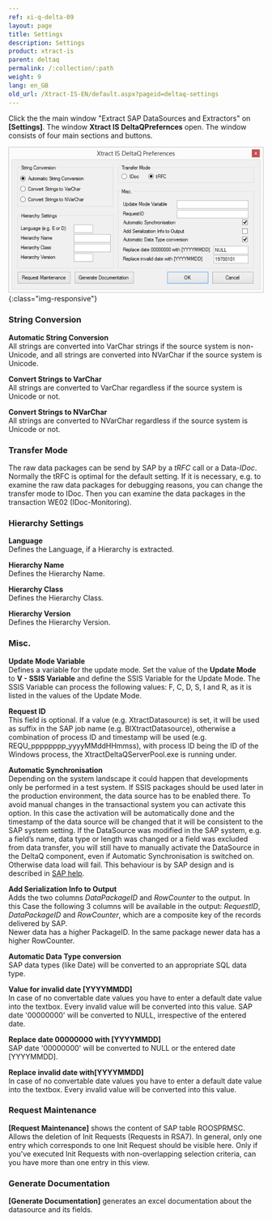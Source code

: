 ```yaml
---
ref: xi-q-delta-09
layout: page
title: Settings
description: Settings
product: xtract-is
parent: deltaq
permalink: /:collection/:path
weight: 9
lang: en_GB
old_url: /Xtract-IS-EN/default.aspx?pageid=deltaq-settings
---
```

Click the the main window "Extract SAP DataSources and Extractors" on **[Settings]**.
The window **Xtract IS DeltaQPrefernces** open. The window consists of four main sections and buttons.

![XIS_DeltaQ_Settings](/img/content/XIS_DeltaQ_Settings.png){:class="img-responsive"}

### String Conversion

**Automatic String Conversion**<br>
All strings are converted into VarChar strings if the source system is non-Unicode, and all strings are converted into NVarChar if the source system is Unicode.

**Convert Strings to VarChar**<br>
All strings are converted to VarChar regardless if the source system is Unicode or not.

**Convert Strings to NVarChar**<br>
All strings are converted to NVarChar regardless if the source system is Unicode or not.

### Transfer Mode

The raw data packages can be send by SAP by a *tRFC* call or a Data-*IDoc*. Normally the tRFC is optimal for the default setting. 
If it is necessary, e.g. to examine the raw data packages for debugging reasons, you can change the transfer mode to IDoc. Then you can examine the data packages in the transaction WE02 (IDoc-Monitoring).

### Hierarchy Settings

**Language**<br>
Defines the Language, if a Hierarchy is extracted.

**Hierarchy Name**<br>
Defines the Hierarchy Name.

**Hierarchy Class**<br>
Defines the Hierarchy Class.

**Hierarchy Version**<br>
Defines the Hierarchy Version.

### Misc. 

**Update Mode Variable**<br>
Defines a variable for the update mode.
Set the value of the **Update Mode** to **V - SSIS Variable** and define the SSIS Variable for the Update Mode. The SSIS Variable can process the following values: F, C, D, S, I and R, as it is listed in the values of the Update Mode.

**Request ID**<br>
This field is optional. 
If a value (e.g. XtractDatasource) is set, it will be used as suffix in the SAP job name (e.g. BIXtractDatasource), otherwise a combination of process ID and timestamp will be used (e.g. REQU_pppppppp_yyyyMMddHHmmss), with process ID being the ID of the Windows process, the XtractDeltaQServerPool.exe is running under.

**Automatic Synchronisation**<br>
Depending on the system landscape it could happen that developments only be performed in a test system. If SSIS packages should be used later in the production environment, the data source has to be enabled there. To avoid manual changes in the transactional system you can activate this option. In this case the activation will be automatically done and the timestamp of the data source will be changed that it will be consistent to the SAP system setting. 
If the DataSource was modified in the SAP system, e.g. a field’s name, data type or length was changed or a field was excluded from data transfer, you will still have to manually activate the DataSource in the DeltaQ component, even if Automatic Synchronisation is switched on. Otherwise data load will fail. This behaviour is by SAP design and is described in [SAP help](https://help.sap.com/viewer/ccc9cdbdc6cd4eceaf1e5485b1bf8f4b/7.4.19/en-US/4a12eaff76df1b42e10000000a42189c.html).

**Add Serialization Info to Output**<br>
Adds the two columns *DataPackageID* and *RowCounter* to the output. In this Case the following 3 columns will be available in the output: *RequestID*, *DataPackageID* and *RowCounter*, which are a composite key of the records delivered by SAP.  
Newer data has a higher PackageID. In the same package newer data has a higher RowCounter. 

**Automatic Data Type conversion**<br>
SAP data types (like Date) will be converted to an appropriate SQL data type. 

**Value for invalid date [YYYYMMDD]**<br>
In case of no convertable date values you have to enter a default date value into the textbox. Every invalid value will be converted into this value. SAP date '00000000' will be converted to NULL, irrespective of the entered date.

**Replace date 00000000 with [YYYYMMDD]**<br>
SAP date '00000000' will be converted to NULL or the entered date [YYYYMMDD]. 

**Replace invalid date  with[YYYYMMDD]**<br>
In case of no convertable date values you have to enter a default date value into the textbox. Every invalid value will be converted into this value.<br>

### Request Maintenance
**[Request Maintenance]** shows the content of SAP table ROOSPRMSC.
Allows the deletion of Init Requests (Requests in RSA7).
In general, only one entry which corresponds to one Init Request should be visible here.
Only if you've executed Init Requests with non-overlapping selection criteria, can you have more than one entry in this view.

### Generate Documentation
**[Generate Documentation]** generates an excel documentation about the datasource and its fields.

